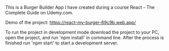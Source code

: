 This is a Burger Builder App I have created during a course React - The Complete Guide on Udemy.com.

Demo of the project: https://react-my-burger-69c9b.web.app/

To run the project in development mode download the project to your PC, open the project, and run 'npm install' in command line. After the process is finished run 'npm start' to start a development server. 

